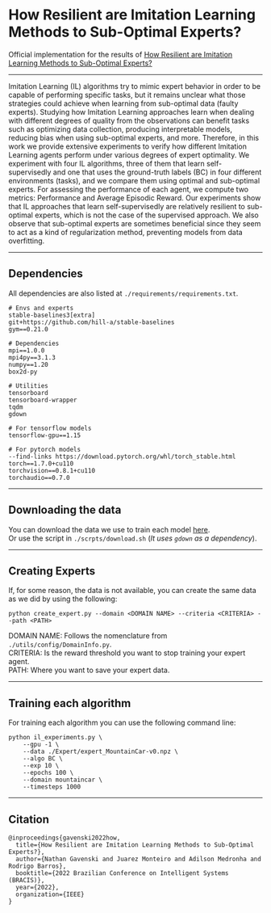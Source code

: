 # How Resilient are Imitation Learning Methods to Sub-Optimal Experts?

Official implementation for the results of [How Resilient are Imitation Learning Methods to Sub-Optimal Experts?]()

---

Imitation Learning (IL) algorithms try to mimic expert behavior in order to be capable of performing specific tasks, but it remains unclear what those strategies could achieve when learning from sub-optimal data (faulty experts). Studying how Imitation Learning approaches learn when dealing with different degrees of quality from the observations can benefit tasks such as optimizing data collection, producing interpretable models, reducing bias when using sub-optimal experts, and more. Therefore, in this work we provide extensive experiments to verify how different Imitation Learning agents perform under various degrees of expert optimality. We experiment with four IL algorithms, three of them that learn self-supervisedly and one that uses the ground-truth labels (BC) in four different environments (tasks), and we compare them using optimal and sub-optimal experts. For assessing the performance of each agent, we compute two metrics: Performance and Average Episodic Reward. Our experiments show that IL approaches that learn self-supervisedly are relatively resilient to sub-optimal experts, which is not the case of the supervised approach. We also observe that sub-optimal experts are sometimes beneficial since they seem to act as a kind of regularization method, preventing models from data overfitting.

---

## Dependencies

All dependencies are also listed at `./requirements/requirements.txt`.

```
# Envs and experts
stable-baselines3[extra]
git+https://github.com/hill-a/stable-baselines
gym==0.21.0

# Dependencies
mpi==1.0.0
mpi4py==3.1.3
numpy==1.20
box2d-py

# Utilities
tensorboard
tensorboard-wrapper
tqdm
gdown

# For tensorflow models
tensorflow-gpu==1.15

# For pytorch models
--find-links https://download.pytorch.org/whl/torch_stable.html
torch==1.7.0+cu110 
torchvision==0.8.1+cu110 
torchaudio==0.7.0
```
---

## Downloading the data

You can download the data we use to train each model [here](). \
Or use the script in `./scrpts/download.sh` (*It uses `gdown` as a dependency*).

---

## Creating Experts

If, for some reason, the data is not available, you can create the same data as we did by using the following:

```{bash}
python create_expert.py --domain <DOMAIN NAME> --criteria <CRITERIA> --path <PATH>
```

DOMAIN NAME: Follows the nomenclature from `./utils/config/DomainInfo.py`. \
CRITERIA: Is the reward threshold you want to stop training your expert agent. \
PATH: Where you want to save your expert data.

---

## Training each algorithm

For training each algorithm you can use the following command line:

```{bash}
python il_experiments.py \
    --gpu -1 \
    --data ./Expert/expert_MountainCar-v0.npz \
    --algo BC \
    --exp 10 \
    --epochs 100 \
    --domain mountaincar \
    --timesteps 1000
```

---

## Citation

```{latex}
@inproceedings{gavenski2022how,
  title={How Resilient are Imitation Learning Methods to Sub-Optimal Experts?},
  author={Nathan Gavenski and Juarez Monteiro and Adilson Medronha and Rodrigo Barros},
  booktitle={2022 Brazilian Conference on Intelligent Systems (BRACIS)},
  year={2022},
  organization={IEEE}
}
```